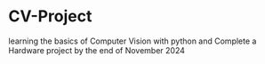 # CV-Project

learning the basics of Computer Vision with python and Complete a Hardware project by the end of November 2024
